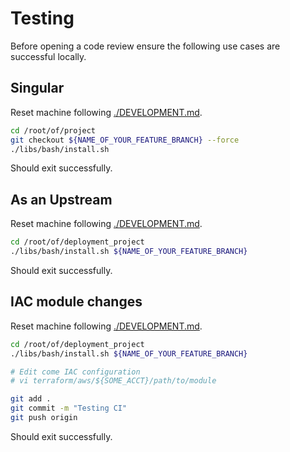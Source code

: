 # Testing

Before opening a code review ensure the following use cases are successful locally.

## Singular

Reset machine following [./DEVELOPMENT.md](./DEVELOPMENT.md).

```sh
cd /root/of/project
git checkout ${NAME_OF_YOUR_FEATURE_BRANCH} --force
./libs/bash/install.sh
```

Should exit successfully.

## As an Upstream

Reset machine following [./DEVELOPMENT.md](./DEVELOPMENT.md).

```sh
cd /root/of/deployment_project
./libs/bash/install.sh ${NAME_OF_YOUR_FEATURE_BRANCH}
```

Should exit successfully.

## IAC module changes

Reset machine following [./DEVELOPMENT.md](./DEVELOPMENT.md).

```sh
cd /root/of/deployment_project
./libs/bash/install.sh ${NAME_OF_YOUR_FEATURE_BRANCH}

# Edit come IAC configuration
# vi terraform/aws/${SOME_ACCT}/path/to/module

git add .
git commit -m "Testing CI"
git push origin
```

Should exit successfully.
